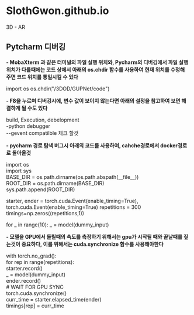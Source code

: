 # SlothGwon.github.io
3D - AR



## Pytcharm 디버깅


**- MobaXterm 과 같은 터미널의 파일 실행 위치와, Pycharm의 디버깅에서 파일 실행 위치가 다를때에는 코드 상에서 아래의 os.chdir 함수를 사용하여 현재 위치를 수정해 주면 코드 위치를 통일시킬 수 있다**

import os
os.chdir("/3DOD/GUPNet/code")



**- F8을 누르며 디버깅시에, 변수 값이 보이지 않는다면 아래의 설정을 참고하여 보면 해결하게 될 수도 있다**

build, Execution, debelopment\
-python debugger\
--gevent compatilble 체크 할것



**- pycharm 경로 탐색 버그시 아래의 코드를 사용하여, cahche경로에서 docker경로로 돌아올것**  

import os\
import sys\
BASE_DIR = os.path.dirname(os.path.abspath(\_\_file\_\_))\
ROOT_DIR = os.path.dirname(BASE_DIR)\
sys.path.append(ROOT_DIR)


starter, ender = torch.cuda.Event(enable_timing=True), torch.cuda.Event(enable_timing=True)
repetitions = 300
timings=np.zeros((repetitions,1))

for _ in range(10):
    _ = model(dummy_input)
    

**- 모델을 GPU에서 돌릴때의 속도를 측정하기 위해서는 gpu가 시작될 때와 끝날때를 짚는것이 중요하다, 이를 위해서는 cuda.synchronize 함수를 사용해야한다**  

with torch.no_grad():  
    for rep in range(repetitions):  
        starter.record()  
        _ = model(dummy_input)  
        ender.record()  
        # WAIT FOR GPU SYNC  
        torch.cuda.synchronize()  
        curr_time = starter.elapsed_time(ender)  
        timings[rep] = curr_time  






